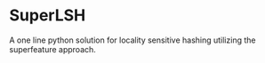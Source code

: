 # SuperLSH
A one line python solution for locality sensitive hashing utilizing the superfeature approach.

